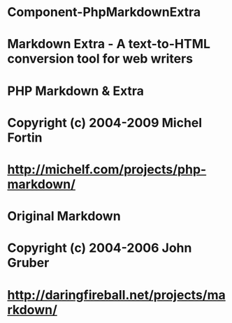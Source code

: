 Component-PhpMarkdownExtra
==========================

#
# Markdown Extra  -  A text-to-HTML conversion tool for web writers
#
# PHP Markdown & Extra
# Copyright (c) 2004-2009 Michel Fortin  
# <http://michelf.com/projects/php-markdown/>
#
# Original Markdown
# Copyright (c) 2004-2006 John Gruber  
# <http://daringfireball.net/projects/markdown/>
#